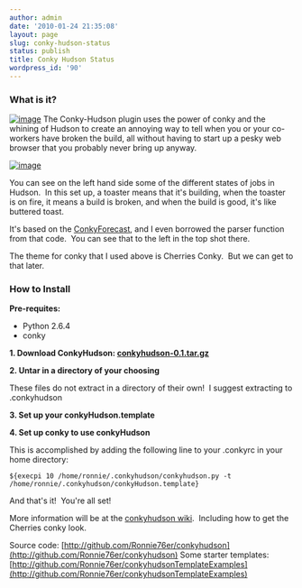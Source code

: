 ```yaml
---
author: admin
date: '2010-01-24 21:35:08'
layout: page
slug: conky-hudson-status
status: publish
title: Conky Hudson Status
wordpress_id: '90'
---
```


### What is it?

[![image](http://www.ronniealleva.org/wp-content/uploads/2010/01/conky_desktop_small.png "Conky on my desktop")](http://www.ronniealleva.org/wp-content/uploads/2010/01/conky_desktop_small.png)
The Conky-Hudson plugin uses the power of conky and the whining of
Hudson to create an annoying way to tell when you or your
co-workers have broken the build, all without having to start up a
pesky web browser that you probably never bring up anyway.

[![image](http://www.ronniealleva.org/wp-content/uploads/2010/01/conky_closeup.png "conky_closeup")](http://www.ronniealleva.org/wp-content/uploads/2010/01/conky_closeup.png)

You can see on the left hand side some of the different states of
jobs in Hudson.  In this set up, a toaster means that it's
building, when the toaster is on fire, it means a build is broken,
and when the build is good, it's like buttered toast.

It's based on the
[ConkyForecast](http://ubuntuforums.org/showthread.php?t=869328),
and I even borrowed the parser function from that code.  You can
see that to the left in the top shot there.

The theme for conky that I used above is Cherries Conky.  But we
can get to that later.

### How to Install

**Pre-requites:**

-   Python 2.6.4
-   conky

**1. Download ConkyHudson: [conkyhudson-0.1.tar.gz](http://cloud.github.com/downloads/Ronnie76er/conkyhudson/conkyhudson-0.1.tar.gz)**

**2. Untar in a directory of your choosing**

These files do not extract in a directory of their own!  I suggest
extracting to .conkyhudson

**3. Set up your conkyHudson.template**

**4. Set up conky to use conkyHudson**

This is accomplished by adding the following line to your .conkyrc
in your home directory:

    ${execpi 10 /home/ronnie/.conkyhudson/conkyhudson.py -t /home/ronnie/.conkyhudson/conkyHudson.template}

And that's it!  You're all set!

More information will be at the
[conkyhudson wiki](http://wiki.github.com/Ronnie76er/conkyhudson/). 
Including how to get the Cherries conky look.

Source code:
[http://github.com/Ronnie76er/conkyhudson](http://github.com/Ronnie76er/conkyhudson)
Some starter templates:
[http://github.com/Ronnie76er/conkyhudsonTemplateExamples](http://github.com/Ronnie76er/conkyhudsonTemplateExamples)


